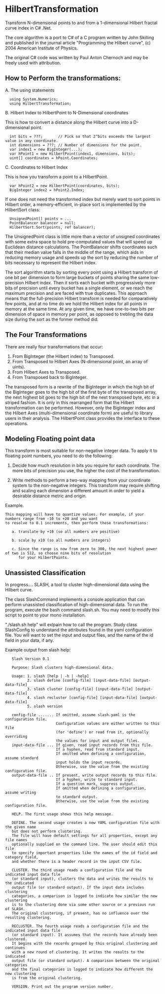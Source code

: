 # HilbertTransformation
Transform N-dimensional points to and from a 1-dimensional Hilbert fractal curve index in C# .Net.

The core algorithm is a port to C# of a C program written by John Skilling and published in
the journal article "Programming the Hilbert curve", (c) 2004 American Institute of Physics.

The original C# code was written by Paul Anton Chernoch and may be freely used with attribution.

## How to Perform the transformations:
 
  A. The using statements
  
      using System.Numerics;
      using HilbertTransformation;
 
  B. Hilbert Index to HilbertPoint to N-Dimensional coordinates
   
  This is how to convert a distance along the Hilbert curve into a D-dimensional point.

      int bits = ???;       // Pick so that 2^bits exceeds the largest value in any coordinate.
      int dimensions = ???; // Number of dimensions for the point.
      var index1 = new BigInteger(...);
      var hPoint1 = new HilbertPoint(index1, dimensions, bits);
      uint[] coordinates = hPoint.Coordinates;
	 
  C. Coordinates to Hilbert Index
	 
  This is how you transform a point to a HilbertPoint.

      var hPoint2 = new HilbertPoint(coordinates, bits);
      BigInteger index2 = hPoint2.Index;

  If one does not need the transformed index but merely want to sort points in Hilbert order,
  a memory-efficient, in-place sort is implemented by the HilbertSort class:

      UnsignedPoint[] points = ...
      PointBalancer balancer = null;
      HilbertSort.Sort(points, ref balancer);

  The UnsignedPoint class is little more than a vector of unsigned coordinates with some
  extra space to hold pre-computated values that will speed up Euclidean distance calculations.
  The PointBalancer shifts coordinates such that their median value falls in the middle of the
  range, which aids in reducing memory usage and speeds up the sort by reducing the number
  of bits necessary to represent the Hilbert index.

  The sort algorithm starts by sorting every point using a Hilbert transform of one bit per
  dimension to form large buckets of points sharing the same low-precision Hilbert index. 
  Then it sorts each bucket with progressively more bits of precision until every bucket has
  a single element, or we reach the maximum precision and are faced with true duplicates.
  This approach means that the full-precision Hilbert transform is needed for comparatively 
  few points, and at no time do we hold the Hilbert index for all points in memory at the same 
  time. At any given time, we have one-to-two bits per dimension of space in memory per point,
  as opposed to trebling the data size during the sort as the former method did.

## The Four Transformations

 There are really four transformations that occur:

 1. From BigInteger (the Hilbert index) to Transposed.
 2. From Transposed to Hilbert Axes (N-dimensional point, an array of uints).
 3. From Hilbert Axes to Transposed.
 4. From Transposed back to BigInteger.

 The transposed form is a rewrite of the BigInteger in which the high bit of the BigInteger goes to the 
 high bit of the first byte of the transposed array, the next highest bit goes to the high bit of the next transposed byte, 
 etc in a striped fashion. It is only in this rearranged form that the Hilbert transformation can be performed.
 However, only the BigInteger index and the Hilbert Axes (multi-dimensional coordinate form) are useful to library users 
 in their analysis. The HilbertPoint class provides the interface to these operations.

## Modeling Floating point data

 This transform is most suitable for non-negative integer data. To apply it to floating point numbers, you need to do the following:

 1. Decide how much resolution in bits you require for each coordinate. 
    The more bits of precision you use, the higher the cost of the transformation.

 2. Write methods to perform a two-way mapping from your coordinate system to the non-negative integers.
    This transform may require shifting and scaling each dimension a different amount in order to yield a desirable
    distance metric and origin. 

 Example.

    This mapping will have to quantize values. For example, if your numbers range from -10 to +20 and you want 
    to resolve to 0.1 increments, then perform these transformations:

       a. translate by +10 (so all numbers are positive)

       b. scale by x10 (so all numbers are integers)

       c. Since the range is now from zero to 300, the next highest power of two is 512, so choose nine bits of resolution 
          for your HilbertPoints.

 ## Unassisted Classification

 In progress.... SLASH, a tool to cluster high-dimensional data using the Hilbert curve.

 The class SlashCommand implements a console application that can perform unassisted classification
 of high-dimensional data. To run the program, execute the bash command slash.sh.
 You may need to modify this script to point to your mono installation.

 "./slash.sh help" will exlpain how to call the program.
 Study class SlashConfig to understand the attributes found in the yaml configuration file.
 You will want to set the input and output files, and the name of the id field in your data, if any.

 Example output from slash help:

       Slash Version 0.1

       Purpose: Slash clusters high-dimensional data.

       Usage: 1. slash [help | -h | -help]
              2. slash define [config-file] [input-data-file] [output-data-file]
              3. slash cluster [config-file] [input-data-file] [output-data-file]
              4. slash recluster [config-file] [input-data-file] [output-data-file]
              5. slash version

       config-file ....... If omitted, assume slash.yaml is the configuration file.
                           Configuration values are either written to this file
                           (for 'define') or read from it, optionally overriding
                           the values for input and output files.
       input-data-file ... If given, read input records from this file.
                           If a hyphen, read from standard input.
                           If omitted when defining a configuration, assume standard
                           input holds the input records.
                           Otherwise, use the value from the existing configuration file.
       output-data-file .. If present, write output records to this file.
                           If a hyphen, write to standard input.
                           If a question mark, suppress output.
                           If omitted when defining a configuration, assume writing
                           to standard output.
                           Otherwise, use the value from the existing configuration file. 

       HELP. The first usage shows this help message.

       DEFINE. The second usage creates a new YAML configuration file with the given name
       but does not perform clustering. 
       The file will have default settings for all properties, except any file names
       optionally supplied on the command line. The user should edit this file
       to specify important properties like the names of the id field and category field, 
       and whether there is a header record in the input CSV file.

       CLUSTER. The third usage reads a configuration file and the indicated input data file
       (or standard input), clusters the data and writes the results to the indicated 
       output file (or standard output). If the input data includes clustering
       categories, a comparison is logged to indicate how similar the new clustering
       is to the clustering done via some other source or a previous run of SLASH.
       The original clustering, if present, has no influence over the resulting clustering.
       
       RECLUSTER. The fourth usage reads a configuration file and the indicated input data file
       (or standard input). It assumes that the records have already been clustered.
       It begins with the records grouped by this original clustering and continues
       with a new round of clustering. It writes the results to the indicated 
       output file (or standard output). A comparison between the original categories
       and the final categories is logged to indicate how different the new clustering
       is from the original clustering.

       VERSION. Print out the program version number.


